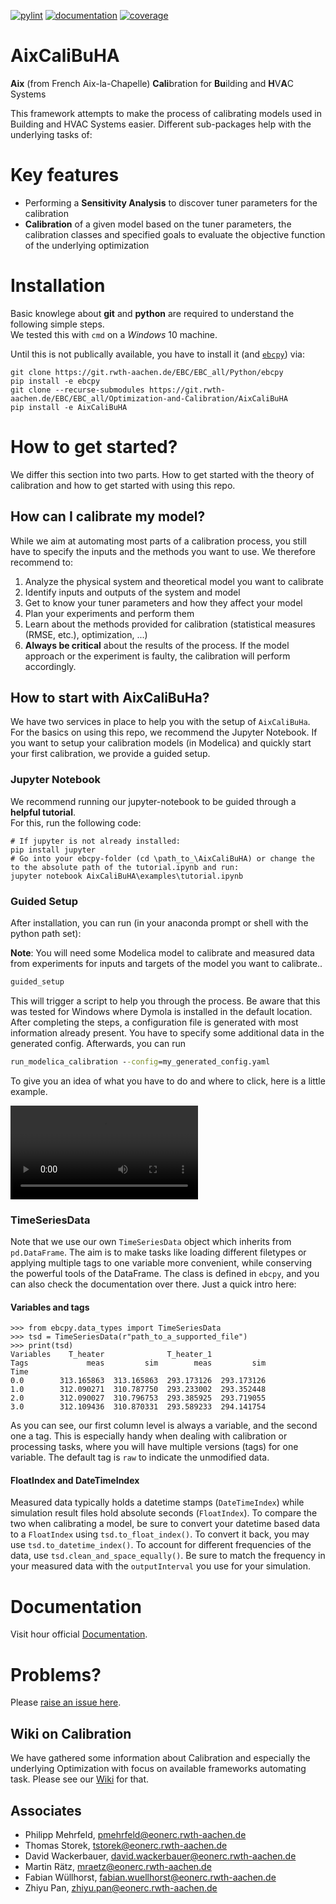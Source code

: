 [![pylint](https://ebc.pages.rwth-aachen.de/EBC_all/Optimization-and-Calibration/AixCaliBuHA/master/pylint/pylint.svg)](https://ebc.pages.rwth-aachen.de/EBC_all/Optimization-and-Calibration/AixCaliBuHA/master/pylint/pylint.html)
[![documentation](https://ebc.pages.rwth-aachen.de/EBC_all/Optimization-and-Calibration/AixCaliBuHA/master/docs/doc.svg)](https://ebc.pages.rwth-aachen.de/EBC_all/Optimization-and-Calibration/AixCaliBuHA/master/docs/index.html)
[![coverage](https://ebc.pages.rwth-aachen.de/EBC_all/Optimization-and-Calibration/AixCaliBuHA/master/coverage/badge.svg)](https://ebc.pages.rwth-aachen.de/EBC_all/Optimization-and-Calibration/AixCaliBuHA/master/coverage)


# AixCaliBuHA

**Aix** (from French Aix-la-Chapelle) 
**Cali**bration for **Bu**ilding and **H**V**A**C Systems

This framework attempts to make the process of calibrating models used in Building
and HVAC Systems easier. Different sub-packages help with the underlying tasks of:

# Key features
- Performing a **Sensitivity Analysis** to discover tuner parameters for the calibration
- **Calibration** of a given model based on the tuner parameters, the calibration classes and specified goals to evaluate the objective function of the underlying optimization


# Installation
Basic knowlege about **git** and **python** are required to understand the following simple steps.  
We tested this with `cmd` on a *Windows* 10 machine.

Until this is not publically available, you have to install it (and [`ebcpy`](https://git.rwth-aachen.de/EBC/EBC_all/Python/ebcpy/-/blob/master/README.md)) via:
```
git clone https://git.rwth-aachen.de/EBC/EBC_all/Python/ebcpy
pip install -e ebcpy
git clone --recurse-submodules https://git.rwth-aachen.de/EBC/EBC_all/Optimization-and-Calibration/AixCaliBuHA
pip install -e AixCaliBuHA
```

# How to get started?
We differ this section into two parts. How to get started with the theory of calibration and how to get started with using this repo.

## How can I calibrate my model?
While we aim at automating most parts of a calibration process, you still have to specify the inputs and the methods you want to use.
We therefore recommend to:
1. Analyze the physical system and theoretical model you want to calibrate
2. Identify inputs and outputs of the system and model
3. Get to know your tuner parameters and how they affect your model
4. Plan your experiments and perform them
5. Learn about the methods provided for calibration (statistical measures (RMSE, etc.), optimization, ...)
6. **Always be critical** about the results of the process. If the model approach or the experiment is faulty, the calibration will perform accordingly. 

## How to start with AixCaliBuHa?
We have two services in place to help you with the setup of `AixCaliBuHa`. For the basics on using this repo, we recommend the Jupyter Notebook.
If you want to setup your calibration models (in Modelica) and quickly start your first calibration, we provide a guided setup.
### Jupyter Notebook
We recommend running our jupyter-notebook to be guided through a **helpful tutorial**.  
For this, run the following code:
```
# If jupyter is not already installed:
pip install jupyter
# Go into your ebcpy-folder (cd \path_to_\AixCaliBuHA) or change the to the absolute path of the tutorial.ipynb and run:
jupyter notebook AixCaliBuHA\examples\tutorial.ipynb
```
### Guided Setup
After installation, you can run (in your anaconda prompt or shell with the python path set):

**Note**: You will need some Modelica model to calibrate and measured data from experiments for inputs and targets of the model you want to calibrate..

```cmd
guided_setup
```
This will trigger a script to help you through the process. Be aware that this was tested for Windows where Dymola is installed in the default location.
After completing the steps, a configuration file is generated with most information already present. You have to specify some additional data in the generated config.
Afterwards, you can run
```cmd
run_modelica_calibration --config=my_generated_config.yaml
```
To give you an idea of what you have to do and where to click, here is a little example.


![Sample Video](img/guided_setup.mp4)


### TimeSeriesData
Note that we use our own `TimeSeriesData` object which inherits from `pd.DataFrame`. The aim is to make tasks like loading different filetypes or applying multiple tags to one variable more convenient, while conserving the powerful tools of the DataFrame.
The class is defined in `ebcpy`, and you can also check the documentation over there. Just a quick intro here:

#### Variables and tags
```
>>> from ebcpy.data_types import TimeSeriesData
>>> tsd = TimeSeriesData(r"path_to_a_supported_file")
>>> print(tsd)
Variables    T_heater              T_heater_1            
Tags             meas         sim        meas         sim
Time                                                     
0.0        313.165863  313.165863  293.173126  293.173126
1.0        312.090271  310.787750  293.233002  293.352448
2.0        312.090027  310.796753  293.385925  293.719055
3.0        312.109436  310.870331  293.589233  294.141754
```

As you can see, our first column level is always a variable, and the second one a tag.
This is especially handy when dealing with calibration or processing tasks, where you will have multiple
versions (tags) for one variable. The default tag is `raw` to indicate the unmodified data.
#### FloatIndex and DateTimeIndex
Measured data typically holds a datetime stamps (`DateTimeIndex`) while simulation result files hold absolute seconds (`FloatIndex`). To compare the two when calibrating a model, be sure to convert your datetime based data to a `FloatIndex` using `tsd.to_float_index()`. 
To convert it back, you may use `tsd.to_datetime_index()`.
To account for different frequencies of the data, use `tsd.clean_and_space_equally()`. 
Be sure to match the frequency in your measured data with the `outputInterval` you use for your simulation.
# Documentation
Visit hour official [Documentation](https://ebc.pages.rwth-aachen.de/EBC_all/Optimization-and-Calibration/AixCaliBuHA/master/docs).

# Problems?
Please [raise an issue here](https://git.rwth-aachen.de/EBC/EBC_all/Python/ebcpy/-/issues/new?issue%5Bassignee_id%5D=&issue%5Bmilestone_id%5D=).


## Wiki on Calibration
We have gathered some information about Calibration and especially the underlying Optimization with focus on available frameworks automating task.
Please see our [Wiki]() for that. 


## Associates
- Philipp Mehrfeld, pmehrfeld@eonerc.rwth-aachen.de
- Thomas Storek, tstorek@eonerc.rwth-aachen.de
- David Wackerbauer, david.wackerbauer@eonerc.rwth-aachen.de
- Martin Rätz, mraetz@eonerc.rwth-aachen.de
- Fabian Wüllhorst, fabian.wuellhorst@eonerc.rwth-aachen.de
- Zhiyu Pan, zhiyu.pan@eonerc.rwth-aachen.de



